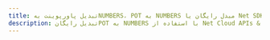 ---title: تبدیل پاورپوینت بهNUMBERS، POT به NUMBERS مبدل رایگان یا Net SDKdescription: تبدیل رایگانPOT به NUMBERS با استفاده از Net Cloud APIs & SDK. همچنین اسناد Microsoft PowerPoint را در Cloud ایجاد، ویرایش و رندر کنید.---